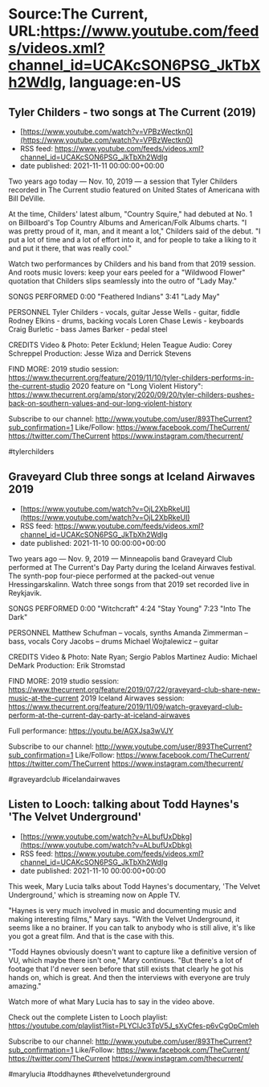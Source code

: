 # Source:The Current, URL:https://www.youtube.com/feeds/videos.xml?channel_id=UCAKcSON6PSG_JkTbXh2WdIg, language:en-US

## Tyler Childers - two songs at The Current (2019)
 - [https://www.youtube.com/watch?v=VPBzWectkn0](https://www.youtube.com/watch?v=VPBzWectkn0)
 - RSS feed: https://www.youtube.com/feeds/videos.xml?channel_id=UCAKcSON6PSG_JkTbXh2WdIg
 - date published: 2021-11-11 00:00:00+00:00

Two years ago today — Nov. 10, 2019 — a session that Tyler Childers recorded in The Current studio featured on United States of Americana with Bill DeVille.

At the time, Childers' latest album, "Country Squire," had debuted at No. 1 on Billboard's Top Country Albums and American/Folk Albums charts. "I was pretty proud of it, man, and it meant a lot," Childers said of the debut. "I put a lot of time and a lot of effort into it, and for people to take a liking to it and put it there, that was really cool."

Watch two performances by Childers and his band from that 2019 session. And roots music lovers: keep your ears peeled for a "Wildwood Flower" quotation that Childers slips seamlessly into the outro of "Lady May." 

SONGS PERFORMED
0:00 "Feathered Indians"
3:41 "Lady May"

PERSONNEL
Tyler Childers - vocals, guitar
Jesse Wells - guitar, fiddle
Rodney Elkins - drums, backing vocals
Loren Chase Lewis - keyboards
Craig Burletic - bass
James Barker - pedal steel

CREDITS
Video & Photo: Peter Ecklund; Helen Teague
Audio: Corey Schreppel
Production: Jesse Wiza and Derrick Stevens

FIND MORE:
2019 studio session: https://www.thecurrent.org/feature/2019/11/10/tyler-childers-performs-in-the-current-studio
2020 feature on "Long Violent History": https://www.thecurrent.org/amp/story/2020/09/20/tyler-childers-pushes-back-on-southern-values-and-our-long-violent-history

Subscribe to our channel:
http://www.youtube.com/user/893TheCurrent?sub_confirmation=1
Like/Follow:
https://www.facebook.com/TheCurrent/
https://twitter.com/TheCurrent
https://www.instagram.com/thecurrent/

#tylerchilders

## Graveyard Club   three songs at Iceland Airwaves 2019
 - [https://www.youtube.com/watch?v=OjL2XbRkeUI](https://www.youtube.com/watch?v=OjL2XbRkeUI)
 - RSS feed: https://www.youtube.com/feeds/videos.xml?channel_id=UCAKcSON6PSG_JkTbXh2WdIg
 - date published: 2021-11-10 00:00:00+00:00

Two years ago — Nov. 9, 2019 — Minneapolis band Graveyard Club performed at The Current's Day Party during the Iceland Airwaves festival. The synth-pop four-piece performed at the packed-out venue Hressingarskalinn. Watch three songs from that 2019 set recorded live in Reykjavik.

SONGS PERFORMED
0:00 "Witchcraft"
4:24 "Stay Young"
7:23 "Into The Dark"

PERSONNEL
Matthew Schufman – vocals, synths
Amanda Zimmerman – bass, vocals
Cory Jacobs – drums
Michael Wojtalewicz – guitar

CREDITS
Video & Photo: Nate Ryan; Sergio Pablos Martinez
Audio: Michael DeMark
Production: Erik Stromstad

FIND MORE:
2019 studio session: https://www.thecurrent.org/feature/2019/07/22/graveyard-club-share-new-music-at-the-current
2019 Iceland Airwaves session: https://www.thecurrent.org/feature/2019/11/09/watch-graveyard-club-perform-at-the-current-day-party-at-iceland-airwaves

Full performance: https://youtu.be/AGXJsa3wVJY 

Subscribe to our channel:
http://www.youtube.com/user/893TheCurrent?sub_confirmation=1
Like/Follow:
https://www.facebook.com/TheCurrent/
https://twitter.com/TheCurrent
https://www.instagram.com/thecurrent/

#graveyardclub #icelandairwaves

## Listen to Looch: talking about Todd Haynes's 'The Velvet Underground'
 - [https://www.youtube.com/watch?v=ALbufUxDbkg](https://www.youtube.com/watch?v=ALbufUxDbkg)
 - RSS feed: https://www.youtube.com/feeds/videos.xml?channel_id=UCAKcSON6PSG_JkTbXh2WdIg
 - date published: 2021-11-10 00:00:00+00:00

This week, Mary Lucia talks about Todd Haynes's documentary, 'The Velvet Underground,' which is streaming now on Apple TV.  

"Haynes is very much involved in music and documenting music and making interesting films," Mary says. "With the Velvet Underground, it seems like a no brainer. If you can talk to anybody who is still alive, it's like you got a great film. And that is the case with this.

"Todd Haynes obviously doesn't want to capture like a definitive version of VU, which maybe there isn't one," Mary continues. "But there's a lot of footage that I'd never seen before that still exists that clearly he got his hands on, which is great. And then the interviews with everyone are truly amazing."

Watch more of what Mary Lucia has to say in the video above. 

Check out the complete Listen to Looch playlist:
https://youtube.com/playlist?list=PLYClJc3TpV5J_sXyCfes-p6vCgOpCmleh

Subscribe to our channel:
http://www.youtube.com/user/893TheCurrent?sub_confirmation=1
Like/Follow:
https://www.facebook.com/TheCurrent/
https://twitter.com/TheCurrent
https://www.instagram.com/thecurrent/ 

#marylucia #toddhaynes #thevelvetunderground

